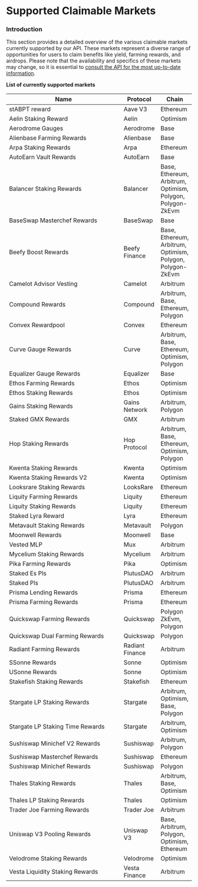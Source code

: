 # Supported Claimable Markets

### Introduction

This section provides a detailed overview of the various claimable markets currently supported by our API. These markets represent a diverse range of opportunities for users to claim benefits like yield, farming rewards, and airdrops. Please note that the availability and specifics of these markets may change, so it is essential to [consult the API for the most up-to-date information](claimable-markets.md).



**List of currently supported markets**

<table><thead><tr><th width="295">Name</th><th>Protocol</th><th>Chain</th></tr></thead><tbody><tr><td>stABPT reward</td><td>Aave V3</td><td>Ethereum</td></tr><tr><td>Aelin Staking Reward</td><td>Aelin</td><td>Optimism</td></tr><tr><td>Aerodrome Gauges</td><td>Aerodrome</td><td>Base</td></tr><tr><td>Alienbase Farming Rewards</td><td>Alienbase</td><td>Base</td></tr><tr><td>Arpa Staking Rewards</td><td>Arpa</td><td>Ethereum</td></tr><tr><td>AutoEarn Vault Rewards</td><td>AutoEarn</td><td>Base</td></tr><tr><td>Balancer Staking Rewards</td><td>Balancer</td><td>Base, Ethereum, Arbitrum, Optimism, Polygon, Polygon-ZkEvm</td></tr><tr><td>BaseSwap Masterchef Rewards</td><td>BaseSwap</td><td>Base</td></tr><tr><td>Beefy Boost Rewards</td><td>Beefy Finance</td><td>Base, Ethereum, Arbitrum, Optimism, Polygon, Polygon-ZkEvm</td></tr><tr><td>Camelot Advisor Vesting</td><td>Camelot</td><td>Arbitrum</td></tr><tr><td>Compound Rewards</td><td>Compound</td><td>Arbitrum, Base, Ethereum, Polygon</td></tr><tr><td>Convex Rewardpool</td><td>Convex</td><td>Ethereum</td></tr><tr><td>Curve Gauge Rewards</td><td>Curve</td><td>Arbitrum, Base, Ethereum, Optimism, Polygon</td></tr><tr><td>Equalizer Gauge Rewards</td><td>Equalizer</td><td>Base</td></tr><tr><td>Ethos Farming Rewards</td><td>Ethos</td><td>Optimism</td></tr><tr><td>Ethos Staking Rewards</td><td>Ethos</td><td>Optimism</td></tr><tr><td>Gains Staking Rewards</td><td>Gains Network</td><td>Arbitrum, Polygon</td></tr><tr><td>Staked GMX Rewards</td><td>GMX</td><td>Arbitrum</td></tr><tr><td>Hop Staking Rewards</td><td>Hop Protocol</td><td>Arbitrum, Base, Ethereum, Optimism, Polygon</td></tr><tr><td>Kwenta Staking Rewards</td><td>Kwenta</td><td>Optimism</td></tr><tr><td>Kwenta Staking Rewards V2</td><td>Kwenta</td><td>Optimism</td></tr><tr><td>Looksrare Staking Rewards</td><td>LooksRare</td><td>Ethereum</td></tr><tr><td>Liquity Farming Rewards</td><td>Liquity</td><td>Ethereum</td></tr><tr><td>Liquity Staking Rewards</td><td>Liquity</td><td>Ethereum</td></tr><tr><td>Staked Lyra Reward</td><td>Lyra</td><td>Ethereum</td></tr><tr><td>Metavault Staking Rewards</td><td>Metavault</td><td>Polygon</td></tr><tr><td>Moonwell Rewards</td><td>Moonwell</td><td>Base</td></tr><tr><td>Vested MLP</td><td>Mux</td><td>Arbitrum</td></tr><tr><td>Mycelium Staking Rewards</td><td>Mycelium</td><td>Arbitrum</td></tr><tr><td>Pika Farming Rewards</td><td>Pika</td><td>Optimism</td></tr><tr><td>Staked Es Pls</td><td>PlutusDAO</td><td>Arbitrum</td></tr><tr><td>Staked Pls</td><td>PlutusDAO</td><td>Arbitrum</td></tr><tr><td>Prisma Lending Rewards</td><td>Prisma</td><td>Ethereum</td></tr><tr><td>Prisma Farming Rewards</td><td>Prisma</td><td>Ethereum</td></tr><tr><td>Quickswap Farming Rewards</td><td>Quickswap</td><td>Polygon ZkEvm, Polygon</td></tr><tr><td>Quickswap Dual Farming Rewards</td><td>Quickswap</td><td>Polygon</td></tr><tr><td>Radiant Farming Rewards</td><td>Radiant Finance</td><td>Arbitrum</td></tr><tr><td>SSonne Rewards</td><td>Sonne</td><td>Optimism</td></tr><tr><td>USonne Rewards</td><td>Sonne</td><td>Optimism</td></tr><tr><td>Stakefish Staking Rewards</td><td>Stakefish</td><td>Ethereum</td></tr><tr><td>Stargate LP Staking Rewards</td><td>Stargate</td><td>Arbitrum, Optimism, Base, Polygon</td></tr><tr><td>Stargate LP Staking Time Rewards</td><td>Stargate</td><td>Arbitrum, Optimism</td></tr><tr><td>Sushiswap Minichef V2 Rewards</td><td>Sushiswap</td><td>Arbitrum, Polygon</td></tr><tr><td>Sushiswap Masterchef Rewards</td><td>Sushiswap</td><td>Ethereum</td></tr><tr><td>Sushiswap Minichef Rewards</td><td>Sushiswap</td><td>Polygon</td></tr><tr><td>Thales Staking Rewards</td><td>Thales</td><td>Arbitrum, Base, Optimism</td></tr><tr><td>Thales LP Staking Rewards</td><td>Thales</td><td>Optimism</td></tr><tr><td>Trader Joe Farming Rewards</td><td>Trader Joe</td><td>Arbitrum</td></tr><tr><td>Uniswap V3 Pooling Rewards</td><td>Uniswap V3</td><td>Base, Arbitrum, Polygon, Optimism, Ethereum</td></tr><tr><td>Velodrome Staking Rewards</td><td>Velodrome</td><td>Optimism</td></tr><tr><td>Vesta Liquidity Staking Rewards</td><td>Vesta Finance</td><td>Arbitrum</td></tr></tbody></table>

